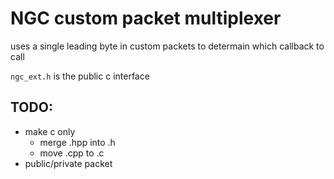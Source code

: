 # NGC custom packet multiplexer

uses a single leading byte in custom packets to determain which callback to call

`ngc_ext.h` is the public c interface

## TODO:

- make c only
  - merge .hpp into .h
  - move .cpp to .c
- public/private packet

